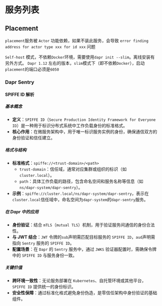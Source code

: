 # 服务列表

## Placement

`placement`服务被 `Actor` 功能依赖，如果不装此服务，会导致 `error finding address for actor type xxx for id xxx` 问题

`Self-host` 模式，不依赖`Docker`环境，需要使用`dapr init --slim`。离线安装有另外方式。
`Dapr 1.12` 左右的版本，`slim`模式下（即不依赖`Docker`），启动`placement`的端口必须是`6050`

### Dapr Sentry

#### SPIFFE ID 解析

##### 基本概念

- **定义**：`SPIFFE ID`（`Secure Production Identity Framework for Everyone ID`）是一种用于标识分布式系统中工作负载身份的标准格式。
- **核心作用**：在微服务架构中，用于唯一标识服务实例的身份，确保通信双方的身份验证和信任建立。

##### 格式与结构

- **标准格式**：`spiffe://<trust-domain>/<path>`
  - `trust-domain`：信任域，通常对应集群或组织的标识（如`cluster.local`）。
  - `path`：具体工作负载的路径，包含命名空间和服务名称等信息（如`ns/dapr-system/dapr-sentry`）。
- **示例**：`spiffe://cluster.local/ns/dapr-system/dapr-sentry`，表示在`cluster.local`信任域中，命名空间为`dapr-system`的`dapr-sentry`服务。

##### 在 Dapr 中的应用

- **身份验证**：结合 `mTLS`（`mutual TLS`）机制，用于验证服务间通信的身份合法性。
- **与 JWT 结合**：`JWT` 令牌的`sub`声明需匹配目标服务的 `SPIFFE ID`，`aud`声明需指向 `Sentry` 服务的 `SPIFFE ID`。
- **配置场景**：在 `Dapr` 的 `Sentry` 服务中，通过 `JWKS` 验证器配置时，需确保令牌中的 `SPIFFE ID` 与服务身份一致。

##### 关键价值

- **跨环境一致性**：无论服务部署在 `Kubernetes`、自托管环境或其他平台，`SPIFFE ID` 提供统一的身份标识。
- **安全性保障**：通过标准化格式避免身份伪造，是零信任架构中身份验证的基础组件。